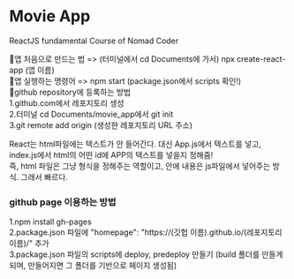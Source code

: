 # Movie App

ReactJS fundamental Course of Nomad Coder

💩앱 처음으로 만드는 법 => (터미널에서 cd Documents에 가서) npx create-react-app (앱 이름)  
💩앱 실행하는 명령어 => npm start (package.json에서 scripts 확인!)  
💩github repository에 등록하는 방법  
1.github.com에서 레포지토리 생성  
2.터미널 cd Documents/movie_app에서 git init  
3.git remote add origin (생성한 레포지토리 URL 주소)  
  
React는 html파일에는 텍스트가 안 들어간다. 대신 App.js에서 텍스트를 넣고, index.js에서 html의 어떤 id에 APP의 텍스트를 넣을지 정해줌!  
즉, html 파일은 그냥 형식을 정해주는 역할이고, 안에 내용은 js파일에서 넣어주는 방식. 그래서 빠르다.  

### github page 이용하는 방법
1.npm install gh-pages  
2.package.json 파일에 "homepage": "https://(깃헙 이름).github.io/(레포지토리 이름)/" 추가  
3.package.json 파일의 scripts에 deploy, predeploy 만들기 (build 폴더를 만들게되며, 만들어지면 그 폴더를 기반으로 페이지 생성됨)  
